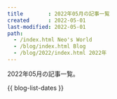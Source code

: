 ```yaml
---
title        : 2022年05月の記事一覧
created      : 2022-05-01
last-modified: 2022-05-01
path:
  - /index.html Neo's World
  - /blog/index.html Blog
  - /blog/2022/index.html 2022年
---
```


2022年05月の記事一覧。

{{ blog-list-dates }}
